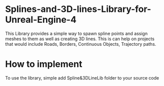 # Splines-and-3D-lines-Library-for-Unreal-Engine-4
This Library provides a simple way to spawn spline points and assign meshes to them as well as creating 3D lines. This is can help on projects that would include Roads, Borders, Continuous Objects, Trajectory paths.

# How to implement
To use the library, simple add Spline&3DLineLib folder to your source code
